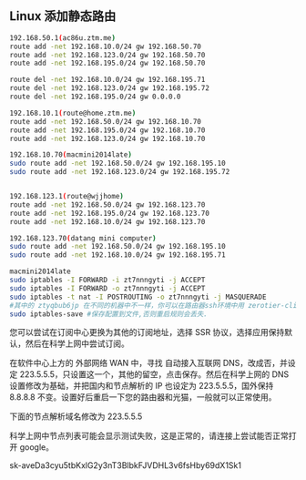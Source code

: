 ## Linux 添加静态路由

```sh
192.168.50.1(ac86u.ztm.me)
route add -net 192.168.10.0/24 gw 192.168.50.70
route add -net 192.168.123.0/24 gw 192.168.50.70
route add -net 192.168.195.0/24 gw 192.168.50.70

route del -net 192.168.10.0/24 gw 192.168.195.71
route del -net 192.168.123.0/24 gw 192.168.195.72
route del -net 192.168.195.0/24 gw 0.0.0.0

192.168.10.1(route@home.ztm.me)
route add -net 192.168.50.0/24 gw 192.168.10.70
route add -net 192.168.195.0/24 gw 192.168.10.70
route add -net 192.168.123.0/24 gw 192.168.10.70

192.168.10.70(macmini2014late)
sudo route add -net 192.168.50.0/24 gw 192.168.195.10
sudo route add -net 192.168.123.0/24 gw 192.168.195.72


192.168.123.1(route@wjjhome)
route add -net 192.168.50.0/24 gw 192.168.123.70
route add -net 192.168.195.0/24 gw 192.168.123.70
route add -net 192.168.10.0/24 gw 192.168.123.70

192.168.123.70(datang mini computer)
sudo route add -net 192.168.50.0/24 gw 192.168.195.10
sudo route add -net 192.168.10.0/24 gw 192.168.195.71

macmini2014late
sudo iptables -I FORWARD -i zt7nnngyti -j ACCEPT
sudo iptables -I FORWARD -o zt7nnngyti -j ACCEPT
sudo iptables -t nat -I POSTROUTING -o zt7nnngyti -j MASQUERADE
#其中的 ztyqbub6jp 在不同的机器中不一样，你可以在路由器ssh环境中用 zerotier-cli listnetworks 或者 ifconfig 查询zt开头的网卡名
sudo iptables-save #保存配置到文件,否则重启规则会丢失.
```


您可以尝试在订阅中心更换为其他的订阅地址，选择 SSR 协议，选择应用保持默认，然后在科学上网中尝试订阅。

在软件中心上方的 外部网络 WAN 中，寻找 自动接入互联网 DNS，改成否，并设定 223.5.5.5，只设置这一个，其他的留空，点击保存。然后在科学上网的 DNS 设置修改为基础，并把国内和节点解析的 IP 也设定为 223.5.5.5，国外保持 8.8.8.8 不变。设置好后重启一下您的路由器和光猫，一般就可以正常使用。


下面的节点解析域名修改为 223.5.5.5

科学上网中节点列表可能会显示测试失败，这是正常的，请连接上尝试能否正常打开 google。

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